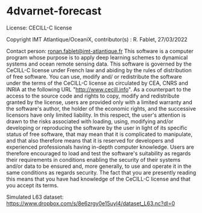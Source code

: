 # 4dvarnet-forecast

License: CECILL-C license

Copyright IMT Atlantique/OceaniX, contributor(s) : R. Fablet, 27/03/2022

Contact person: ronan.fablet@imt-atlantique.fr
This software is a computer program whose purpose is to apply deep learning
schemes to dynamical systems and ocean remote sensing data.
This software is governed by the CeCILL-C license under French law and
abiding by the rules of distribution of free software.  You can  use,
modify and/ or redistribute the software under the terms of the CeCILL-C
license as circulated by CEA, CNRS and INRIA at the following URL
"http://www.cecill.info".
As a counterpart to the access to the source code and  rights to copy,
modify and redistribute granted by the license, users are provided only
with a limited warranty  and the software's author,  the holder of the
economic rights,  and the successive licensors  have only  limited
liability.
In this respect, the user's attention is drawn to the risks associated
with loading,  using,  modifying and/or developing or reproducing the
software by the user in light of its specific status of free software,
that may mean  that it is complicated to manipulate,  and  that  also
therefore means  that it is reserved for developers  and  experienced
professionals having in-depth computer knowledge. Users are therefore
encouraged to load and test the software's suitability as regards their
requirements in conditions enabling the security of their systems and/or
data to be ensured and,  more generally, to use and operate it in the
same conditions as regards security.
The fact that you are presently reading this means that you have had
knowledge of the CeCILL-C license and that you accept its terms.

Simulated L63 dataset: https://www.dropbox.com/s/8e6zrgy0e15uyl4/dataset_L63.nc?dl=0
